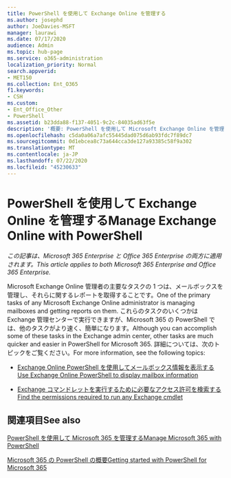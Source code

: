 ```yaml
---
title: PowerShell を使用して Exchange Online を管理する
ms.author: josephd
author: JoeDavies-MSFT
manager: laurawi
ms.date: 07/17/2020
audience: Admin
ms.topic: hub-page
ms.service: o365-administration
localization_priority: Normal
search.appverid:
- MET150
ms.collection: Ent_O365
f1.keywords:
- CSH
ms.custom:
- Ent_Office_Other
- PowerShell
ms.assetid: b23dda88-f137-4051-9c2c-84035ad63f5e
description: '概要: PowerShell を使用して Microsoft Exchange Online を管理します。これには、メールボックスの構成と詳細なレポートの表示が含まれます。'
ms.openlocfilehash: c5da0a06a7afc55445dad075d6ab93fdc7f89dc7
ms.sourcegitcommit: 0d1ebcea8c73a644cca3de127a93385c58f9a302
ms.translationtype: MT
ms.contentlocale: ja-JP
ms.lasthandoff: 07/22/2020
ms.locfileid: "45230633"
---
```

# <a name="manage-exchange-online-with-powershell"></a><span data-ttu-id="3f52a-103">PowerShell を使用して Exchange Online を管理する</span><span class="sxs-lookup"><span data-stu-id="3f52a-103">Manage Exchange Online with PowerShell</span></span>

<span data-ttu-id="3f52a-104">*この記事は、Microsoft 365 Enterprise と Office 365 Enterprise の両方に適用されます。*</span><span class="sxs-lookup"><span data-stu-id="3f52a-104">*This article applies to both Microsoft 365 Enterprise and Office 365 Enterprise.*</span></span>

<span data-ttu-id="3f52a-105">Microsoft Exchange Online 管理者の主要なタスクの 1 つは、メールボックスを管理し、それらに関するレポートを取得することです。</span><span class="sxs-lookup"><span data-stu-id="3f52a-105">One of the primary tasks of any Microsoft Exchange Online administrator is managing mailboxes and getting reports on them.</span></span> <span data-ttu-id="3f52a-106">これらのタスクのいくつかは Exchange 管理センターで実行できますが、Microsoft 365 の PowerShell では、他のタスクがより速く、簡単になります。</span><span class="sxs-lookup"><span data-stu-id="3f52a-106">Although you can accomplish some of these tasks in the Exchange admin center, other tasks are much quicker and easier in PowerShell for Microsoft 365.</span></span> <span data-ttu-id="3f52a-107">詳細については、次のトピックをご覧ください。</span><span class="sxs-lookup"><span data-stu-id="3f52a-107">For more information, see the following topics:</span></span>
  
- [<span data-ttu-id="3f52a-108">Exchange Online PowerShell を使用してメールボックス情報を表示する</span><span class="sxs-lookup"><span data-stu-id="3f52a-108">Use Exchange Online PowerShell to display mailbox information</span></span>](https://docs.microsoft.com/exchange/recipients-in-exchange-online/manage-user-mailboxes/use-powershell-to-display-mailbox-information)
    
- [<span data-ttu-id="3f52a-109">Exchange コマンドレットを実行するために必要なアクセス許可を検索する</span><span class="sxs-lookup"><span data-stu-id="3f52a-109">Find the permissions required to run any Exchange cmdlet</span></span>](https://docs.microsoft.com/powershell/exchange/exchange-server/find-exchange-cmdlet-permissions)
    
## <a name="see-also"></a><span data-ttu-id="3f52a-110">関連項目</span><span class="sxs-lookup"><span data-stu-id="3f52a-110">See also</span></span>

[<span data-ttu-id="3f52a-111">PowerShell を使用して Microsoft 365 を管理する</span><span class="sxs-lookup"><span data-stu-id="3f52a-111">Manage Microsoft 365 with PowerShell</span></span>](manage-office-365-with-office-365-powershell.md)
  
[<span data-ttu-id="3f52a-112">Microsoft 365 の PowerShell の概要</span><span class="sxs-lookup"><span data-stu-id="3f52a-112">Getting started with PowerShell for Microsoft 365</span></span>](getting-started-with-office-365-powershell.md)

